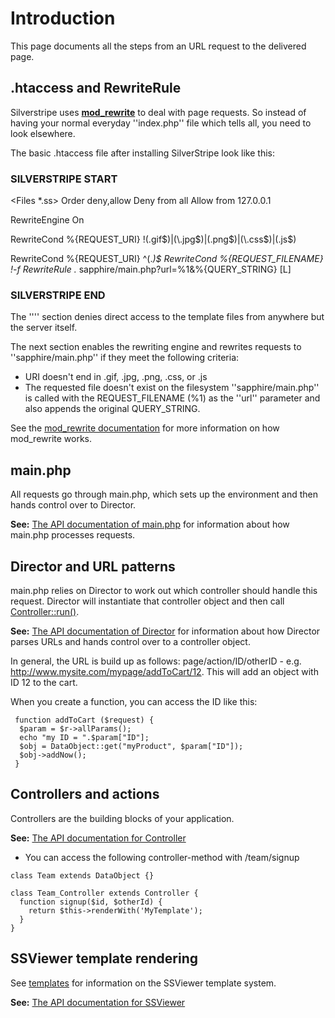 # Introduction
This page documents all the steps from an URL request to the delivered page. 





## .htaccess and RewriteRule
Silverstripe uses **[mod_rewrite](http://httpd.apache.org/docs/2.0/mod/mod_rewrite.html)** to deal with page requests. So instead of having your normal everyday ''index.php'' file which tells all, you need to look elsewhere. 

The basic .htaccess file after installing SilverStripe look like this:
<file>
### SILVERSTRIPE START ###
<Files *.ss>
Order deny,allow
Deny from all
Allow from 127.0.0.1
</Files>

<IfModule mod_rewrite.c>
RewriteEngine On

RewriteCond %{REQUEST_URI} !(\.gif$)|(\.jpg$)|(\.png$)|(\.css$)|(\.js$)

RewriteCond %{REQUEST_URI} ^(.*)$
RewriteCond %{REQUEST_FILENAME} !-f
RewriteRule .* sapphire/main.php?url=%1&%{QUERY_STRING} [L]
</IfModule>
### SILVERSTRIPE END ###
</file>
The ''<Files>'' section denies direct access to the template files from anywhere but the server itself.

The next section enables the rewriting engine and rewrites requests to ''sapphire/main.php'' if they meet the following criteria:
*  URI doesn't end in .gif, .jpg, .png, .css, or .js
*  The requested file doesn't exist on the filesystem
''sapphire/main.php'' is called with the REQUEST_FILENAME (%1) as the ''url'' parameter and also appends the original QUERY_STRING.

See the [mod_rewrite documentation](http://httpd.apache.org/docs/2.0/mod/mod_rewrite.html) for more information on how mod_rewrite works.


## main.php

All requests go through main.php, which sets up the environment and then hands control over to Director. 

**See:** [The API documentation of main.php](http://api.silverstripe.org/trunk/sapphire/core/_sapphire---main.php.html) for information about how main.php processes requests.
## Director and URL patterns

main.php relies on Director to work out which controller should handle this request.  Director will instantiate that controller object and then call [Controller::run()](http://api.silverstripe.org/trunk/sapphire/control/Controller.html#run).

**See:** [The API documentation of Director](http://api.silverstripe.org/trunk/sapphire/control/Director.html) for information about how Director parses URLs and hands control over to a controller object.

In general, the URL is build up as follows: page/action/ID/otherID - e.g. http://www.mysite.com/mypage/addToCart/12.  This will add an object with ID 12 to the cart.

When you create a function, you can access the ID like this:

~~~ {php}
 function addToCart ($request) {
  $param = $r->allParams();
  echo "my ID = ".$param["ID"];
  $obj = DataObject::get("myProduct", $param["ID"]);
  $obj->addNow();
 }
~~~



## Controllers and actions

Controllers are the building blocks of your application.

**See:** [The API documentation for Controller](http://api.silverstripe.org/trunk/sapphire/control/Controller.html)

*  You can access the following controller-method with /team/signup
~~~ {php}
class Team extends DataObject {}

class Team_Controller extends Controller {
  function signup($id, $otherId) {
    return $this->renderWith('MyTemplate');
  }
}
~~~

## SSViewer template rendering

See [templates](templates) for information on the SSViewer template system.

**See:** [The API documentation for SSViewer](http://api.silverstripe.org/trunk/sapphire/view/SSViewer.html)

